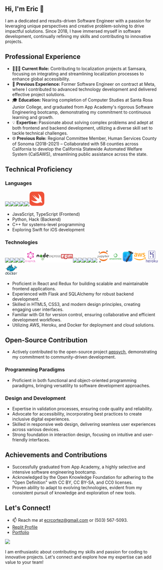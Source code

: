## Hi, I'm Eric 👋 

I am a dedicated and results-driven Software Engineer with a passion for leveraging unique perspectives and creative problem-solving to drive impactful solutions. Since 2018, I have immersed myself in software development, continually refining my skills and contributing to innovative projects.

## Professional Experience

- 👨🏻‍💻 **Current Role:** Contributing to localization projects at Samsara, focusing on integrating and streamlining localization processes to enhance global accessibility.
- 🚀 **Previous Experience:** Former Software Engineer on contract at Meta, where I contributed to advanced technology development and delivered effective project solutions.
- 🎓 **Education:** Nearing completion of Computer Studies at Santa Rosa Junior College, and graduated from App Academy's rigorous Software Engineering bootcamp, demonstrating my commitment to continuous learning and growth.
- 💡 **Expertise:** Passionate about solving complex problems and adept at both frontend and backend development, utilizing a diverse skill set to tackle technical challenges.
- 🌐 **Previous Role:** Regional Committee Member, Human Services County of Sonoma (2018-2021) – Collaborated with 58 counties across California to develop the California Statewide Automated Welfare System (CalSAWS), streamlining public assistance across the state.

## Technical Proficiency

### Languages
<img src="https://cdn.jsdelivr.net/gh/devicons/devicon/icons/cplusplus/cplusplus-original.svg" height=50/><img src="https://cdn.jsdelivr.net/gh/devicons/devicon/icons/javascript/javascript-original.svg" height=50/><img src="https://cdn.jsdelivr.net/gh/devicons/devicon/icons/typescript/typescript-original.svg" height=50/><img src="https://cdn.jsdelivr.net/gh/devicons/devicon/icons/python/python-original.svg" height=50/><img src="https://hacklang.org/img/hack.svg" height=50/><img src="https://github.com/devicons/devicon/blob/master/icons/swift/swift-original.svg" height=50/>
- JavaScript, TypeScript (Frontend)
- Python, Hack (Backend)
- C++ for systems-level programming
- Exploring Swift for iOS development

### Technologies
<img src="https://cdn.jsdelivr.net/gh/devicons/devicon/icons/react/react-original.svg" height=40/><img src="https://cdn.jsdelivr.net/gh/devicons/devicon/icons/redux/redux-original.svg" height=40/><img src="https://cdn.jsdelivr.net/gh/devicons/devicon/icons/css3/css3-original.svg" height=40/><img src="https://cdn.jsdelivr.net/gh/devicons/devicon/icons/html5/html5-original.svg" height=40/><img src="https://github.com/devicons/devicon/blob/master/icons/graphql/graphql-plain-wordmark.svg" height=40/><img src="https://github.com/devicons/devicon/blob/master/icons/nodejs/nodejs-original-wordmark.svg" height=40/><img src="https://github.com/devicons/devicon/blob/master/icons/express/express-original-wordmark.svg" height=40/><img src="https://github.com/devicons/devicon/blob/master/icons/npm/npm-original-wordmark.svg" height=40/><img src="https://cdn.jsdelivr.net/gh/devicons/devicon/icons/postgresql/postgresql-original.svg" height=40/><img src="https://cdn.jsdelivr.net/gh/devicons/devicon/icons/sqlalchemy/sqlalchemy-original.svg" height=40/><img src="https://cdn.jsdelivr.net/gh/devicons/devicon/icons/git/git-original.svg" height=40/><img src="https://cdn.jsdelivr.net/gh/devicons/devicon/icons/vscode/vscode-original.svg" height=40/><img src="https://cdn.jsdelivr.net/gh/devicons/devicon/icons/flask/flask-original.svg" height=40/><img src="https://github.com/devicons/devicon/blob/master/icons/jupyter/jupyter-original-wordmark.svg" height=40/><img src="https://github.com/devicons/devicon/blob/master/icons/anaconda/anaconda-original-wordmark.svg" height=40/><img src="https://github.com/devicons/devicon/blob/master/icons/xcode/xcode-original.svg" height=40/><img src="https://github.com/devicons/devicon/blob/master/icons/amazonwebservices/amazonwebservices-plain-wordmark.svg" height=40/><img src="https://github.com/devicons/devicon/blob/master/icons/heroku/heroku-original-wordmark.svg" height=40/><img src="https://github.com/devicons/devicon/blob/master/icons/docker/docker-original-wordmark.svg" height=40/>
- Proficient in React and Redux for building scalable and maintainable frontend applications.
- Experienced with Flask and SQLAlchemy for robust backend development.
- Skilled in HTML5, CSS3, and modern design principles, creating engaging user interfaces.
- Familiar with Git for version control, ensuring collaborative and efficient development workflows.
- Utilizing AWS, Heroku, and Docker for deployment and cloud solutions.

## Open-Source Contribution

- Actively contributed to the open-source project [aepsych](https://github.com/facebookresearch/aepsych), demonstrating my commitment to community-driven development.

### Programming Paradigms

- Proficient in both functional and object-oriented programming paradigms, bringing versatility to software development approaches.

### Design and Development

- Expertise in validation processes, ensuring code quality and reliability.
- Advocate for accessibility, incorporating best practices to create inclusive digital experiences.
- Skilled in responsive web design, delivering seamless user experiences across various devices.
- Strong foundation in interaction design, focusing on intuitive and user-friendly interfaces.

## Achievements and Contributions

- Successfully graduated from App Academy, a highly selective and intensive software engineering bootcamp.
- Acknowledged by the Open Knowledge Foundation for adhering to the "Open Definition" with CC BY, CC BY-SA, and CC0 licenses.
- Proven ability to adapt to evolving technologies, evident from my consistent pursuit of knowledge and exploration of new tools.

## Let's Connect!

- 📫 Reach me at [ecrcortez@gmail.com](mailto:ecrcortez@gmail.com) or (503) 567-5093.
- [Replit Profile](https://replit.com/@EricCortez5)
- [Portfolio](https://eric-cortez.github.io/)
<a href="https://www.linkedin.com/in/eric-cortez-0101/" target="_blank">
   <img src="https://img.shields.io/badge/LinkedIn-blue?style=for-the-badge&logo=linkedin&logoColor=white">
 </img>
 </a>
 
I am enthusiastic about contributing my skills and passion for coding to innovative projects. Let's connect and explore how my expertise can add value to your team!
